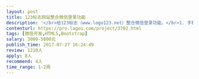 ```yaml
---                
layout: post       
title: 123标志网站整合微信登录功能           
description: '</br>给123标志（www.logo123.net）整合微信登录功能。</br>1. 手机扫描二维码，授权后自动登录网站</br>2. 手机扫描PC网站上的二维码，PC自动登录</br>3. 微信付款功能</br>4. 项目关键点自动推送通知信息</br></br>网站功能完善，所有页面均为响应式，并有自己的开发人员。 你只需要完成微信接口实现上面的功能就行。</br></br>联系时请直接提供成功的微信开发案例。 上海地区优先， 如有必要可以来公司沟通。</br>'     
contenturl: https://pro.lagou.com/project/3702.html      
tags: [微信开发,HTML5,Bootstrap]            
salary: 3000-5000元          
publish_time: 2017-07-27 16:24:49         
review: 1210人                   
apply: 8人                   
recommend: 4人                   
time_range: 1-2周              
---                 
```

